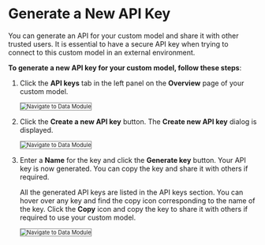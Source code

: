 # Generate a New API Key

You can generate an API for your custom model and share it with other trusted users. It is essential to have a secure API key when trying to connect to this custom model in an external environment.  

**To generate a new API key for your custom model, follow these steps**:

1. Click the **API keys** tab in the left panel on the **Overview** page of your custom model.

    <img src="../images/navigate-to-data-module.png" alt="Navigate to Data Module" title="Navigate to Data Module" style="border: 1px solid gray; zoom:80%;">

1. Click the **Create a new API key** button. The **Create new API key** dialog is displayed.

    <img src="../images/navigate-to-data-module.png" alt="Navigate to Data Module" title="Navigate to Data Module" style="border: 1px solid gray; zoom:80%;">

1. Enter a **Name** for the key and click the **Generate key** button. Your API key is now generated. You can copy the key and share it with others if required. 

    All the generated API keys are listed in the API keys section. You can hover over any key and find the copy icon corresponding to the name of the key. Click the **Copy** icon and copy the key to share it with others if required to use your custom model.

    <img src="../images/navigate-to-data-module.png" alt="Navigate to Data Module" title="Navigate to Data Module" style="border: 1px solid gray; zoom:80%;">